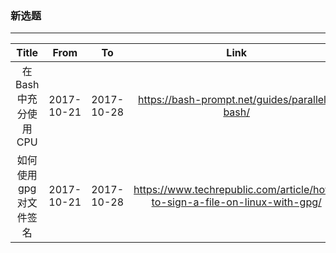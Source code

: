 ### 新选题

---

| Title | From  |   To  |  Link | Status |
| :---: | :---: | :---: | :---: | :----: |
| 在 Bash 中充分使用 CPU | 2017-10-21 | 2017-10-28 | https://bash-prompt.net/guides/parallell-bash/ | 待领取 |
| 如何使用gpg对文件签名 | 2017-10-21 | 2017-10-28 | https://www.techrepublic.com/article/how-to-sign-a-file-on-linux-with-gpg/ | 待领取 |